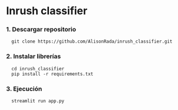 # Inrush classifier

### 1. Descargar repositorio

```
  git clone https://github.com/AlisonRada/inrush_classifier.git
```

### 2. Instalar librerías

```
  cd inrush_classifier
  pip install -r requirements.txt
```

### 3. Ejecución

```
  streamlit run app.py
```
